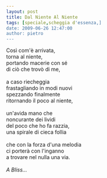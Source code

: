 ```yaml
---
layout: post
title: Dal Niente Al Niente
tags: [speciale,scheggia d'essenza,]
date: 2009-06-26 12:47:00
author: pietro
---
```

Così com'è arrivata,<br/>torna al niente,<br/>portando macerie con sé<br/>di ciò che trovò di me,<br/><br/>a caso riecheggia<br/>frastagliando in modi nuovi<br/>spezzando finalmente<br/>ritornando il poco al niente,<br/><br/>un'avida mano che<br/>noncurante dei lividi<br/>del poco che ho fa razzia,<br/>una spirale di cieca follia<br/><br/>che con la forza d'una melodia<br/>ci porterà con l'inganno<br/>a trovare nel nulla una via.<br/><br/><span style="font-style: italic">A Bliss...</span>
